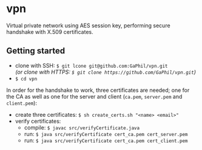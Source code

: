 # vpn

Virtual private network using AES session key, performing secure handshake with X.509 certificates.

## Getting started

* clone with SSH: `$ git lcone git@github.com:GaPhil/vpn.git`<br>*(or clone with HTTPS: `$ git clone https://github.com/GaPhil/vpn.git`)*
* `$ cd vpn`

In order for the handshake to work, three certificates are needed; one for the CA as well as one for the server and client (`ca.pem`, `server.pem` and `client.pem`):
* create three certificates: `$ sh create_certs.sh "<name> <email>"`
* verify certificates: 
  * compile: `$ javac src/verifyCertificate.java` 
  * run: `$ java src/verifyCertificate cert_ca.pem cert_server.pem`
  * run: `$ java src/verifyCertificate cert_ca.pem cert_client.pem`
